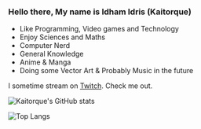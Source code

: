### Hello there, My name is Idham Idris (Kaitorque)

<!--
**kaitorque/kaitorque** is a ✨ _special_ ✨ repository because its `README.md` (this file) appears on your GitHub profile.

Here are some ideas to get you started:

- 🔭 I’m currently working on ...
- 🌱 I’m currently learning ...
- 👯 I’m looking to collaborate on ...
- 🤔 I’m looking for help with ...
- 💬 Ask me about ...
- 📫 How to reach me: ...
- 😄 Pronouns: ...
- ⚡ Fun fact: ...
-->

- Like Programming, Video games and Technology
- Enjoy Sciences and Maths
- Computer Nerd
- General Knowledge
- Anime & Manga
- Doing some Vector Art & Probably Music in the future

I sometime stream on [Twitch](https://www.twitch.tv/kaitorque). Check me out.

![Kaitorque's GitHub stats](https://github-readme-stats.vercel.app/api?username=Kaitorque&show_icons=true&theme=github_dark)

![Top Langs](https://github-readme-stats.vercel.app/api/top-langs/?username=Kaitorque&layout=compact)
